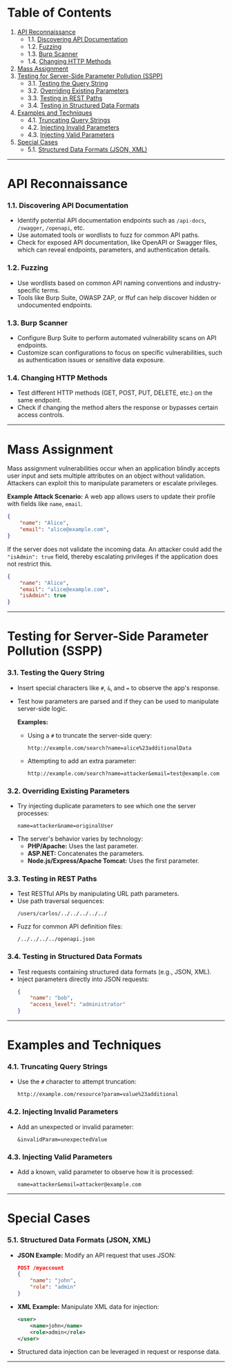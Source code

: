 # Table of Contents
1. [API Reconnaissance](#api-reconnaissance)
   - 1.1. [Discovering API Documentation](#discovering-api-documentation)
   - 1.2. [Fuzzing](#fuzzing)
   - 1.3. [Burp Scanner](#burp-scanner)
   - 1.4. [Changing HTTP Methods](#changing-http-methods)
2. [Mass Assignment](#mass-assignment)
3. [Testing for Server-Side Parameter Pollution (SSPP)](#testing-for-server-side-parameter-pollution-sspp)
   - 3.1. [Testing the Query String](#testing-the-query-string)
   - 3.2. [Overriding Existing Parameters](#overriding-existing-parameters)
   - 3.3. [Testing in REST Paths](#testing-in-rest-paths)
   - 3.4. [Testing in Structured Data Formats](#testing-in-structured-data-formats)
4. [Examples and Techniques](#examples-and-techniques)
   - 4.1. [Truncating Query Strings](#truncating-query-strings)
   - 4.2. [Injecting Invalid Parameters](#injecting-invalid-parameters)
   - 4.3. [Injecting Valid Parameters](#injecting-valid-parameters)
5. [Special Cases](#special-cases)
   - 5.1. [Structured Data Formats (JSON, XML)](#structured-data-formats-json-xml)

---

# API Reconnaissance

### 1.1. Discovering API Documentation
- Identify potential API documentation endpoints such as `/api-docs`, `/swagger`, `/openapi`, etc.
- Use automated tools or wordlists to fuzz for common API paths.
- Check for exposed API documentation, like OpenAPI or Swagger files, which can reveal endpoints, parameters, and authentication details.

### 1.2. Fuzzing
- Use wordlists based on common API naming conventions and industry-specific terms.
- Tools like Burp Suite, OWASP ZAP, or ffuf can help discover hidden or undocumented endpoints.

### 1.3. Burp Scanner
- Configure Burp Suite to perform automated vulnerability scans on API endpoints.
- Customize scan configurations to focus on specific vulnerabilities, such as authentication issues or sensitive data exposure.

### 1.4. Changing HTTP Methods
- Test different HTTP methods (GET, POST, PUT, DELETE, etc.) on the same endpoint.
- Check if changing the method alters the response or bypasses certain access controls.

---

# Mass Assignment

Mass assignment vulnerabilities occur when an application blindly accepts user input and sets multiple attributes on an object without validation. Attackers can exploit this to manipulate parameters or escalate privileges.

**Example Attack Scenario:**
A web app allows users to update their profile with fields like `name`, `email`.
```json
{
    "name": "Alice",
    "email": "alice@example.com",
}
```
If the server does not validate the incoming data. An attacker could add the `"isAdmin": true` field, thereby escalating privileges if the application does not restrict this.
```json
{
    "name": "Alice",
    "email": "alice@example.com",
    "isAdmin": true
}
```

---

# Testing for Server-Side Parameter Pollution (SSPP)

### 3.1. Testing the Query String
- Insert special characters like `#`, `&`, and `=` to observe the app's response.
- Test how parameters are parsed and if they can be used to manipulate server-side logic.

   **Examples:**
   - Using a `#` to truncate the server-side query:
     ```
     http://example.com/search?name=alice%23additionalData
     ```
   - Attempting to add an extra parameter:
     ```
     http://example.com/search?name=attacker&email=test@example.com
     ```

### 3.2. Overriding Existing Parameters
- Try injecting duplicate parameters to see which one the server processes:
   ```
   name=attacker&name=originalUser
   ```
- The server's behavior varies by technology:
   - **PHP/Apache:** Uses the last parameter.
   - **ASP.NET:** Concatenates the parameters.
   - **Node.js/Express/Apache Tomcat:** Uses the first parameter.
     
### 3.3. Testing in REST Paths
- Test RESTful APIs by manipulating URL path parameters.
- Use path traversal sequences:
   ```
   /users/carlos/../../../../../
   ```
- Fuzz for common API definition files:
   ```
   /../../../../openapi.json
   ```

### 3.4. Testing in Structured Data Formats
- Test requests containing structured data formats (e.g., JSON, XML).
- Inject parameters directly into JSON requests:
   ```json
   {
       "name": "bob",
       "access_level": "administrator"
   }
   ```

---

# Examples and Techniques

### 4.1. Truncating Query Strings
- Use the `#` character to attempt truncation:
   ```
   http://example.com/resource?param=value%23additional
   ```

### 4.2. Injecting Invalid Parameters
- Add an unexpected or invalid parameter:
   ```
   &invalidParam=unexpectedValue
   ```

### 4.3. Injecting Valid Parameters
- Add a known, valid parameter to observe how it is processed:
   ```
   name=attacker&email=attacker@example.com
   ```

---

# Special Cases

### 5.1. Structured Data Formats (JSON, XML)
- **JSON Example:** Modify an API request that uses JSON:
   ```json
   POST /myaccount
   {
       "name": "john",
       "role": "admin"
   }
   ```
- **XML Example:** Manipulate XML data for injection:
   ```xml
   <user>
       <name>john</name>
       <role>admin</role>
   </user>
   ```
- Structured data injection can be leveraged in request or response data.

---
